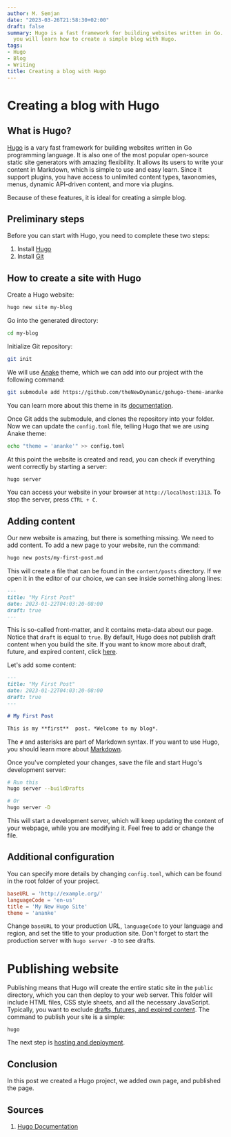 ```yaml
---
author: M. Semjan
date: "2023-03-26T21:58:30+02:00"
draft: false
summary: Hugo is a fast framework for building websites written in Go. With this post,
  you will learn how to create a simple blog with Hugo.
tags:
- Hugo
- Blog
- Writing
title: Creating a blog with Hugo
---
```

# Creating a blog with Hugo

## What is Hugo?

[Hugo](https://gohugo.io/getting-started/configuration/) is a vary fast framework for building websites written in Go programming language. It is also one of the most popular open-source static site generators with amazing flexibility. It allows its users to write your content in Markdown, which is simple to use and easy learn. Since it support plugins, you have access to unlimited content types, taxonomies, menus, dynamic API-driven content, and more via plugins.

Because of these features, it is ideal for creating a simple blog.

## Preliminary steps

Before you can start with Hugo, you need to complete these two steps:
1. Install [Hugo](https://gohugo.io/installation/)
2. Install [Git](https://git-scm.com/downloads)

## How to create a site with Hugo

Create a Hugo website:
```bash
hugo new site my-blog
```

Go into the generated directory:
```bash
cd my-blog 
```

Initialize Git repository:
```bash
git init
```

We will use [Anake](https://github.com/theNewDynamic/gohugo-theme-ananke) theme, which we can add into our project with the following command:
```bash
git submodule add https://github.com/theNewDynamic/gohugo-theme-ananke themes/ananke
```

You can learn more about this theme in its [documentation](https://github.com/theNewDynamic/gohugo-theme-ananke#readme).

Once Git adds the submodule, and clones the repository into your folder. Now we can update the `config.toml` file, telling Hugo that we are using Anake theme:
```bash
echo "theme = 'ananke'" >> config.toml
```

At this point the website is created and read, you can check if everything went correctly by starting a server:
```bash
hugo server
```

You can access your website in your browser at `http://localhost:1313`. To stop the server, press `CTRL + C`.

## Adding content

Our new website is amazing, but there is something missing. We need to add content. To add a new page to your website, run the command:
```bash
hugo new posts/my-first-post.md
```

This will create a file that can be found in the `content/posts` directory. If we open it in the editor of our choice, we can see inside something along lines:
```markdown
---
title: "My First Post"
date: 2023-01-22T04:03:20-08:00
draft: true
---
```

This is so-called front-matter, and it contains meta-data about our page. Notice that `draft` is equal to `true`. By default, Hugo does not publish draft content when you build the site. If you want to know more about draft, future, and expired content, click [here](https://gohugo.io/getting-started/usage/#draft-future-and-expired-content).

Let's add some content:
```markdown
---
title: "My First Post"
date: 2023-01-22T04:03:20-08:00
draft: true
---

# My First Post

This is my **first**  post. *Welcome to my blog*.
```

The `#` and asterisks are part of Markdown syntax. If you want to use Hugo, you should learn more about [Markdown](https://www.markdownguide.org/basic-syntax).

Once you've completed your changes, save the file and start Hugo's development server:
```bash
# Run this
hugo server --buildDrafts

# Or
hugo server -D
```

This will start a development server, which will keep updating the content of your webpage, while you are modifying it. Feel free to add or change the file.

## Additional configuration

You can specify more details by changing `config.toml`, which can be found in the root folder of your project.
```toml
baseURL = 'http://example.org/'
languageCode = 'en-us'
title = 'My New Hugo Site'
theme = 'ananke'
```

Change `baseURL` to your production URL, `languageCode` to your language and region, and set the title to your production site. Don't forget to start the production server with `hugo server -D` to see drafts. 

# Publishing website

Publishing means that Hugo will create the entire static site in the `public` directory, which you can then deploy to your web server. This folder will include HTML files, CSS style sheets, and all the necessary JavaScript. Typically, you want to exclude [drafts, futures, and expired content](https://gohugo.io/getting-started/usage/#draft-future-and-expired-content). The command to publish your site is a simple:
```
hugo
```

The next step is [hosting and deployment](https://gohugo.io/hosting-and-deployment/).

## Conclusion

In this post we created a Hugo project, we added own page, and published the page. 

## Sources 

1. [Hugo Documentation](https://gohugo.io/hosting-and-deployment://gohugo.io/getting-started/quick-start/)
